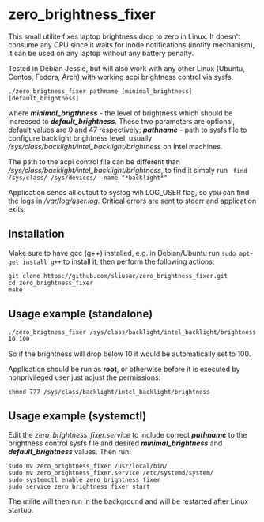 # zero_brightness_fixer

This small utilite fixes laptop brightness drop to zero in Linux. It doesn't consume any CPU since it waits for inode notifications (inotify mechanism), it can be used on any laptop without any battery penalty.

Tested in Debian Jessie, but will also work with any other Linux (Ubuntu, Centos, Fedora, Arch) with working acpi brightness control via sysfs.

```
./zero_brigtness_fixer pathname [minimal_brightness] [default_brightness]
```
where ***minimal_brigthness*** - the level of brightness which should be increased to ***default_brightness***. These two parameters are optional, default values are 0 and 47 respectively; ***pathname*** - path to sysfs file to configure backlight brightness level, usually */sys/class/backlight/intel_backlight/brightness* on Intel machines.

The path to the acpi control file can be different than */sys/class/backlight/intel_backlight/brightness*, to find it simply run `
find /sys/class/ /sys/devices/ -name "*backlight*"`

Application sends all output to syslog wih LOG_USER flag, so you can find the logs in */var/log/user.log*. Critical errors are sent to stderr and application exits.

## Installation

Make sure to have gcc (g++) installed, e.g. in Debian/Ubuntu run `sudo apt-get install g++` to install it, then perform the following actions:

```
git clone https://github.com/sliusar/zero_brightness_fixer.git
cd zero_brightness_fixer
make
```

## Usage example (standalone)
```
./zero_brigtness_fixer /sys/class/backlight/intel_backlight/brightness 10 100
```
So if the brightness will drop below 10 it would be automatically set to 100.

Application should be run as **root**, or otherwise before it is executed by nonprivileged user just adjust the permissions:

```
chmod 777 /sys/class/backlight/intel_backlight/brightness
```
  
## Usage example (systemctl)

Edit the *zero_brightness_fixer.service* to include correct ***pathname*** to the brightness control sysfs file and desired ***minimal_brightness*** and ***default_brightness*** values. Then run:

```
sudo mv zero_brightness_fixer /usr/local/bin/
sudo mv zero_brightness_fixer.service /etc/systemd/system/
sudo systemctl enable zero_brightness_fixer
sudo service zero_brightness_fixer start
```
The utilite will then run in the background and will be restarted after Linux startup.
